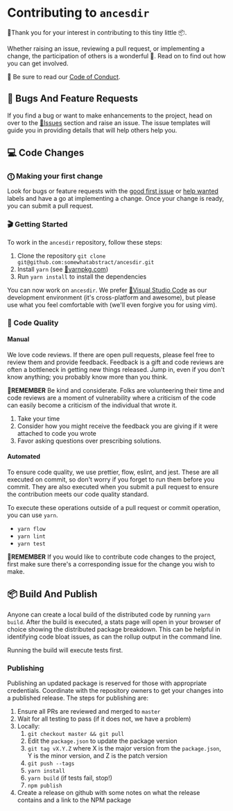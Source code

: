 # Contributing to `ancesdir`

🙇Thank you for your interest in contributing to this tiny little 📦.

Whether raising an issue, reviewing a pull request, or implementing a change, the participation of others is a wonderful 🎁. Read on to find out how you can get involved.

📖 Be sure to read our [Code of Conduct](https://github.com/somewhatabstract/ancesdir/blob/master/CODE_OF_CONDUCT.md).

## 🛑 Bugs And Feature Requests

If you find a bug or want to make enhancements to the project, head on over to the [🔗Issues](https://github.com/somewhatabstract/ancesdir/issues) section and raise an issue. The issue templates will guide you in providing details that will help others help you.

## 💻 Code Changes

### ⓵ Making your first change

Look for bugs or feature requests with the [good first issue](https://github.com/somewhatabstract/ancesdir/issues?utf8=%E2%9C%93&q=is%3Aissue+is%3Aopen+label%3A%22good+first+issue%22) or [help wanted](https://github.com/somewhatabstract/ancesdir/issues?utf8=%E2%9C%93&q=is%3Aissue+is%3Aopen+label%3A%22help+wanted%22+) labels and have a go at implementing a change. Once your change is ready, you can submit a pull request.

### 🎬 Getting Started

To work in the `ancesdir` repository, follow these steps:

1. Clone the repository
   `git clone git@github.com:somewhatabstract/ancesdir.git`
2. Install `yarn` (see [🔗yarnpkg.com](https://yarnpkg.com))
3. Run `yarn install` to install the dependencies

You can now work on `ancesdir`. We prefer [🔗Visual Studio Code](https://code.visualstudio.com/) as our development environment (it's cross-platform and awesome), but please use what you feel comfortable with (we'll even forgive you for using vim).

### 🧪 Code Quality

#### Manual

We love code reviews. If there are open pull requests, please feel free to review them and provide feedback. Feedback is a gift and code reviews are often a bottleneck in getting new things released. Jump in, even if you don't know anything; you probably know more than you think.

💭**REMEMBER** Be kind and considerate. Folks are volunteering their time and code reviews are a moment of vulnerability where a criticism of the code can easily become a criticism of the individual that wrote it.

1. Take your time
2. Consider how you might receive the feedback you are giving if it were attached to code you wrote
3. Favor asking questions over prescribing solutions.

#### Automated

To ensure code quality, we use prettier, flow, eslint, and jest. These are all executed on commit, so don't worry if you forget to run them before you commit. They are also executed when you submit a pull request to ensure the contribution meets our code quality standard.

To execute these operations outside of a pull request or commit operation, you can use `yarn`.

- `yarn flow`
- `yarn lint`
- `yarn test`

💭**REMEMBER** If you would like to contribute code changes to the project, first make sure there's a corresponding issue for the change you wish to make.

## 📦 Build And Publish

Anyone can create a local build of the distributed code by running `yarn build`. After the build is executed, a stats page will open in your browser of choice showing the distributed package breakdown. This can be helpful in identifying code bloat issues, as can the rollup output in the command line.

Running the build will execute tests first.

### Publishing

Publishing an updated package is reserved for those with appropriate credentials. Coordinate with the repository owners to get your changes into a published release. The steps for publishing are:

1. Ensure all PRs are reviewed and merged to `master`
2. Wait for all testing to pass (if it does not, we have a problem)
3. Locally:
    1. `git checkout master && git pull`
    2. Edit the `package.json` to update the package version
    3. `git tag vX.Y.Z` where X is the major version from the `package.json`, Y is the minor version, and Z is the patch version
    4. `git push --tags`
    5. `yarn install`
    6. `yarn build` (if tests fail, stop!)
    7. `npm publish`
4. Create a release on github with some notes on what the release contains and a link to the NPM package
